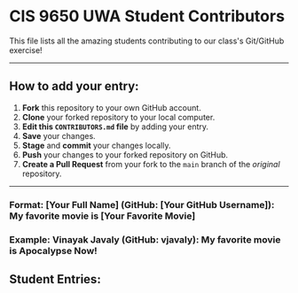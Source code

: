 # CIS 9650 UWA Student Contributors

This file lists all the amazing students contributing to our class's Git/GitHub exercise!

---

## How to add your entry:

1.  **Fork** this repository to your own GitHub account.
2.  **Clone** your forked repository to your local computer.
3.  **Edit this `CONTRIBUTORS.md` file** by adding your entry.
4.  **Save** your changes.
5.  **Stage** and **commit** your changes locally.
6.  **Push** your changes to your forked repository on GitHub.
7.  **Create a Pull Request** from your fork to the `main` branch of the *original* repository.

---

### Format:  **[Your Full Name]** (GitHub: [Your GitHub Username]): My favorite movie is [Your Favorite Movie]
### Example:  **Vinayak Javaly** (GitHub: vjavaly): My favorite movie is Apocalypse Now!

## Student Entries:
<!-- Students: Add your entries below this line! -->

